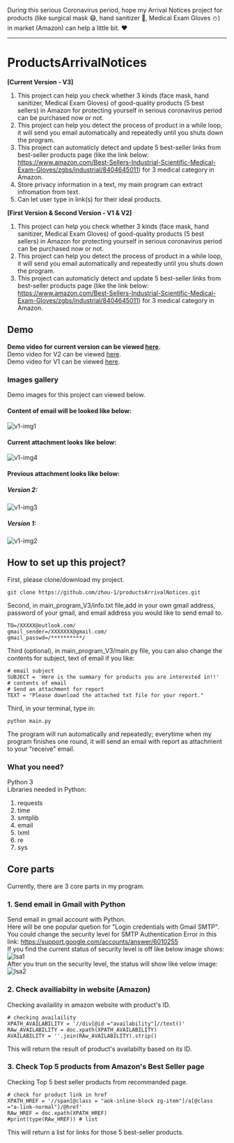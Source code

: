 During this serious Coronavirus period, hope my Arrival Notices project for products (like surgical mask :mask:, hand sanitizer :open_hands:, Medical Exam Gloves :snowman:) in market (Amazon) can help a little bit. :heart:    

<hr>   

# ProductsArrivalNotices   
<b>[Current Version - V3]</b>     
1. This project can help you check whether 3 kinds (face mask, hand sanitizer, Medical Exam Gloves) of good-quality products (5 best sellers) in Amazon for protecting yourself in serious coronavirus period can be purchased now or not.     
2. This project can help you detect the process of product in a while loop, it will send you email automatically and repeatedly until you shuts down the program.     
3. This project can automaticly detect and update 5 best-seller links from best-seller products page (like the link below: https://www.amazon.com/Best-Sellers-Industrial-Scientific-Medical-Exam-Gloves/zgbs/industrial/8404645011) for 3 medical category in Amazon.     
4. Store privacy information in a text, my main program can extract infromation from text.     
5. Can let user type in link(s) for their ideal products. 

<b>[First Version & Second Version - V1 & V2]</b>     
1. This project can help you check whether 3 kinds (face mask, hand sanitizer, Medical Exam Gloves) of good-quality products (5 best sellers) in Amazon for protecting yourself in serious coronavirus period can be purchased now or not.     
2. This project can help you detect the process of product in a while loop, it will send you email automatically and repeatedly until you shuts down the program.     
3. This project can automaticly detect and update 5 best-seller links from best-seller products page (like the link below: https://www.amazon.com/Best-Sellers-Industrial-Scientific-Medical-Exam-Gloves/zgbs/industrial/8404645011) for 3 medical category in Amazon.      


## Demo   
<b>Demo video for current version can be viewed [here](https://www.youtube.com/watch?v=iWX8yRLhQ8w&feature=youtu.be). </b>        
Demo video for V2 can be viewed [here](https://www.youtube.com/watch?v=lhLaC7M329c&feature=youtu.be).         
Demo video for V1 can be viewed [here](https://www.youtube.com/watch?v=4Alm5tWSpkE&feature=youtu.be).       

### Images gallery    
Demo images for this project can viewed below.     
#### <b>Content of email will be looked like below:</b>       
![v1-img1](img/result1.PNG)       

#### <b>Current attachment looks like below:</b>         
![v1-img4](img/attach2.PNG)     
     
#### Previous attachment looks like below:    
##### Version 2:    
![v1-img3](img/attach1.PNG)     
##### Version 1:    
![v1-img2](img/result2.PNG)     


## How to set up this project?    
First, please clone/download my project.    
```
git clone https://github.com/zhou-1/productsArrivalNotices.git    
```

Second, in main_program_V3/info.txt file,add in your own gmail address, password of your gmail, and email address you would like to send email to.   
```
TO=/XXXXX@outlook.com/
gmail_sender=/XXXXXXX@gmail.com/
gmail_passwd=/**********/
```

Third (optional), in main_program_V3/main.py file, you can also change the contents for subject, text of email if you like:    
```
# email subject
SUBJECT = 'Here is the summary for products you are interested in!!'
# contents of email
# Send an attachment for report
TEXT = "Please download the attached txt file for your report."
```

Third, in your terminal, type in:    
```
python main.py     
```
The program will run automatically and repeatedly; everytime when my program finishes one round, it will send an email with report as attachment to your "receive" email.     

### What you need?     
Python 3     
Libraries needed in Python:   
1. requests     
2. time    
3. smtplib        
4. email      
5. lxml    
6. re    
7. sys   


## Core parts   
Currently, there are 3 core parts in my program.    
### 1. Send email in Gmail with Python     
Send email in gmail account with Python.     
Here will be one popular quetion for "Login credentials with Gmail SMTP".      
You could change the security level for SMTP Authentication Error in this link: https://support.google.com/accounts/answer/6010255     
If you find the current status of security level is off like below image shows:     
![lsa1](img/lessSecureApp.PNG)      
After you trun on the security level, the status will show like velow image:    
![lsa2](img/lessSecureApp2.PNG)     


### 2. Check availiabilty in website (Amazon)     
Checking availaility in amazon website with product's ID.    

```
# checking availaility 
XPATH_AVAILABILITY = '//div[@id ="availability"]//text()'
RAw_AVAILABILITY = doc.xpath(XPATH_AVAILABILITY) 
AVAILABILITY = ''.join(RAw_AVAILABILITY).strip()
```

This will return the result of product's availabilty based on its ID.    


### 3. Check Top 5 products from Amazon's Best Seller page        
Checking Top 5 best seller products from recommanded page.   

```
# check for product link in href
XPATH_HREF = '//span[@class = "aok-inline-block zg-item"]/a[@class ="a-link-normal"]/@href'
RAw_HREF = doc.xpath(XPATH_HREF) 
#print(type(RAw_HREF)) # list
```

This will return a list for links for those 5 best-seller products.    







